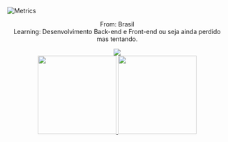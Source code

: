 
![Metrics](https://metrics.lecoq.io/Vagodev?template=classic&config.timezone=America%2FSao_Paulo)

<div align="center">
 <p>From: Brasil <br> Learning: Desenvolvimento Back-end e Front-end ou seja ainda perdido mas tentando.</p>
 <img src="https://c.tenor.com/VkRCJzYGdQMAAAAC/pc-man.gif"/> <br>
  
  <a href="https://github.com/Vagodev">
   <img height="180em" src="https://github-readme-stats.vercel.app/api?username=vagodev&show_icons=true&theme=dark&title_color=6B8E23&border_color=6B8E23&text_color=895a28&border_radius=20px&include_all_commits=true&count_private=true"/>
   <img height="180em" src="https://github-readme-stats.vercel.app/api/top-langs/?username=vagodev&layout=compact&langs_count=16&theme=dark&title_color=6B8E23&text_color=895a28&border_radius=20px&border_color=6B8E23"/>
   
</div> <br>
 
 ##

 
 </div>
